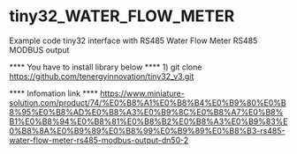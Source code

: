 # tiny32_WATER_FLOW_METER
Example code tiny32 interface with RS485 Water Flow Meter RS485 MODBUS output

**** You have to install library below **** 
1)
git clone https://github.com/tenergyinnovation/tiny32_v3.git


**** Infomation link **** 
https://www.miniature-solution.com/product/74/%E0%B8%A1%E0%B8%B4%E0%B9%80%E0%B8%95%E0%B8%AD%E0%B8%A3%E0%B9%8C%E0%B8%A7%E0%B8%B1%E0%B8%94%E0%B8%81%E0%B8%B2%E0%B8%A3%E0%B9%83%E0%B8%8A%E0%B9%89%E0%B8%99%E0%B9%89%E0%B8%B3-rs485-water-flow-meter-rs485-modbus-output-dn50-2
